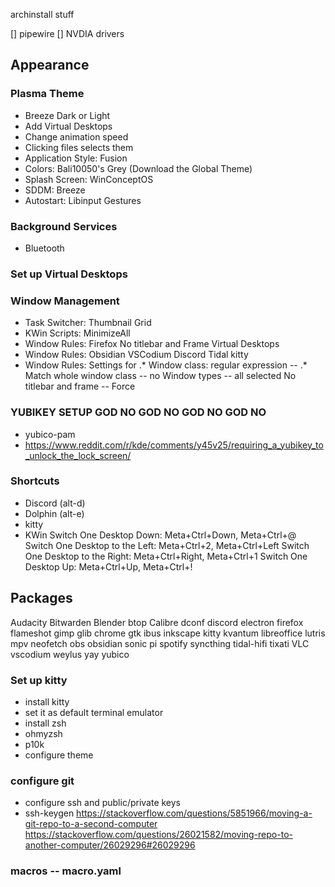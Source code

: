 archinstall stuff

[] pipewire
[] NVDIA drivers
## Appearance 
### **Plasma Theme**
- Breeze Dark or Light
- Add Virtual Desktops 
- Change animation speed 
- Clicking files selects them 
- Application Style: Fusion
- Colors: Bali10050's Grey (Download the Global Theme)
- Splash Screen: WinConceptOS
- SDDM: Breeze 
- Autostart: Libinput Gestures

### Background Services
- Bluetooth

### Set up Virtual Desktops

### Window Management
- Task Switcher: Thumbnail Grid 
- KWin Scripts: MinimizeAll
- Window Rules: Firefox 
	No titlebar and Frame 
	Virtual Desktops 
- Window Rules: Obsidian VSCodium Discord Tidal kitty 
- Window Rules: Settings for .*
	Window class: regular expression -- .* 
	Match whole window class -- no
	Window types -- all selected
	No titlebar and frame -- Force

### YUBIKEY SETUP GOD NO GOD NO GOD NO GOD NO
- yubico-pam 
- https://www.reddit.com/r/kde/comments/y45v25/requiring_a_yubikey_to_unlock_the_lock_screen/ 

### Shortcuts
- Discord (alt-d)
- Dolphin (alt-e)
- kitty
- KWin
	Switch One Desktop Down: Meta+Ctrl+Down, Meta+Ctrl+@
	Switch One Desktop to the Left: Meta+Ctrl+2, Meta+Ctrl+Left
	Switch One Desktop to the Right: Meta+Ctrl+Right, Meta+Ctrl+1
	Switch One Desktop Up: Meta+Ctrl+Up, Meta+Ctrl+!


## Packages
Audacity
Bitwarden
Blender
btop
Calibre
dconf
discord
electron
firefox
flameshot
gimp
glib
chrome
gtk
ibus
inkscape
kitty
kvantum
libreoffice
lutris
mpv
neofetch
obs
obsidian
sonic pi 
spotify
syncthing
tidal-hifi
tixati
VLC
vscodium
weylus
yay
yubico
### Set up kitty
- install kitty
- set it as default terminal emulator
- install zsh
- ohmyzsh
- p10k
- configure theme 
### configure git 
- configure ssh and public/private keys 
- ssh-keygen
https://stackoverflow.com/questions/5851966/moving-a-git-repo-to-a-second-computer
https://stackoverflow.com/questions/26021582/moving-repo-to-another-computer/26029296#26029296
### macros -- macro.yaml
